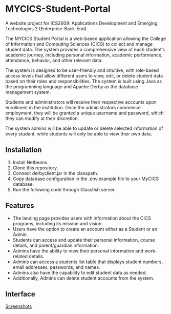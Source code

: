 # MYCICS-Student-Portal

A website project for ICS2609: Applications Development and Emerging Technologies 2 (Enterprise-Back-End).

  The MYCICS Student Portal is a web-based application allowing the College of Information and Computing Sciences (CICS) to collect and manage student data. The system provides a comprehensive view of each student’s academic journey, including personal information, academic performance, attendance, behavior, and other relevant data.

  The system is designed to be user-friendly and intuitive, with role-based access levels that allow different users to view, edit, or delete student data based on their roles and responsibilities. The system is built using Java as the programming language and Apache Derby as the database management system. 
  
  Students and administrators will receive their respective accounts upon enrollment in the institution. Once the administrators commence employment, they will be granted a unique username and password, which they can modify at their discretion. 
  
  The system admins will be able to update or delete selected information of every student, while students will only be able to view their own data.
  
  
## Installation
1. Install Netbeans.
2. Clone this repository.
3. Connect derbyclient.jar in the classpath.
4. Copy database configuration in the .env.example file to your MyCICS database.
5. Run the following code through Glassfish server.


## Features
- The landing page provides users with information about the CICS programs, including its mission and vision.
- Users have the option to create an account either as a Student or an Admin.
- Students can access and update their personal information, course details, and parent/guardian information.
- Admins have the ability to view their personal information and work-related details.
- Admins can access a students list table that displays student numbers, email addresses, passwords, and names.
- Admins also have the capability to edit student data as needed.
- Additionally, Admins can delete student accounts from the system.

## Interface
[Screenshots](https://github.com/JoshuaEntrata/MYCICS-Student-Portal/blob/main/screenshots.md)

